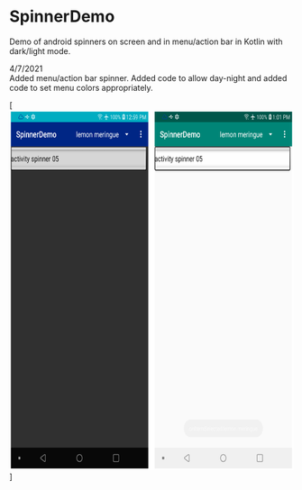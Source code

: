 SpinnerDemo
===========

Demo of android spinners on screen and in menu/action bar in Kotlin with dark/light
mode.

4/7/2021<br>
Added menu/action bar spinner.  Added code to allow day-night and added code
to set menu colors appropriately.

[<img src="./images/screenshot.png" 
	alt="App screenshot"
	height="640" />]
